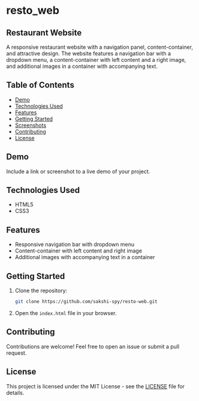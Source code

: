 # resto_web

## Restaurant Website

A responsive restaurant website with a navigation panel, content-container, and attractive design. The website features a navigation bar with a dropdown menu, a content-container with left content and a right image, and additional images in a container with accompanying text.

## Table of Contents

- [Demo](#demo)
- [Technologies Used](#technologies-used)
- [Features](#features)
- [Getting Started](#getting-started)
- [Screenshots](#screenshots)
- [Contributing](#contributing)
- [License](#license)

## Demo

Include a link or screenshot to a live demo of your project.

## Technologies Used

- HTML5
- CSS3

## Features

- Responsive navigation bar with dropdown menu
- Content-container with left content and right image
- Additional images with accompanying text in a container

## Getting Started

1. Clone the repository:

    ```bash
    git clone https://github.com/sakshi-spy/resto-web.git
    ```

2. Open the `index.html` file in your browser.


## Contributing

Contributions are welcome! Feel free to open an issue or submit a pull request.


## License

This project is licensed under the MIT License - see the [LICENSE](LICENSE) file for details.
